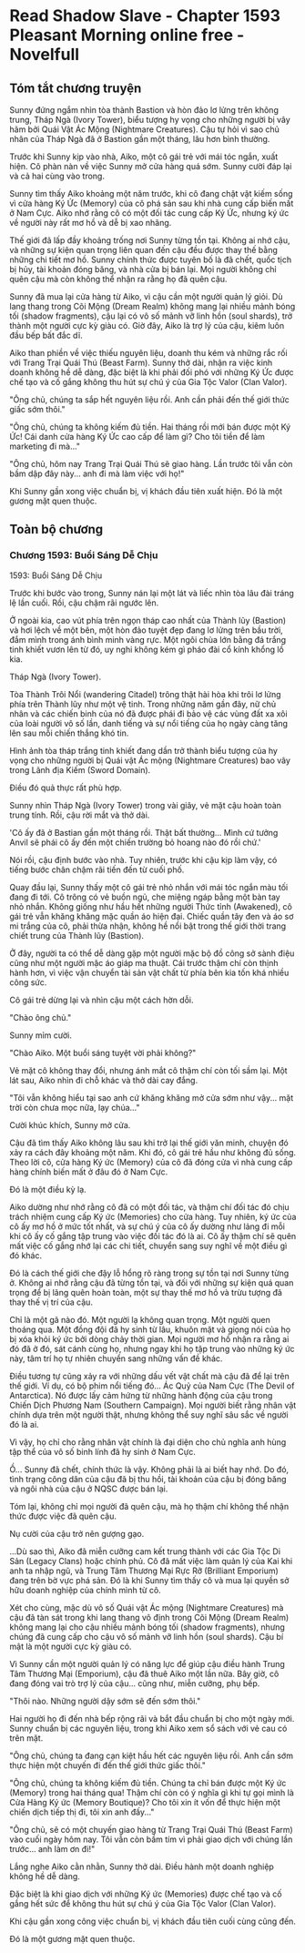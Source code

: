 # Read Shadow Slave - Chapter 1593 Pleasant Morning online free - Novelfull

## Tóm tắt chương truyện

Sunny đứng ngắm nhìn tòa thành Bastion và hòn đảo lơ lửng trên không trung, Tháp Ngà (Ivory Tower), biểu tượng hy vọng cho những người bị vây hãm bởi Quái Vật Ác Mộng (Nightmare Creatures). Cậu tự hỏi vì sao chủ nhân của Tháp Ngà đã ở Bastion gần một tháng, lâu hơn bình thường.

Trước khi Sunny kịp vào nhà, Aiko, một cô gái trẻ với mái tóc ngắn, xuất hiện. Cô phàn nàn về việc Sunny mở cửa hàng quá sớm. Sunny cười đáp lại và cả hai cùng vào trong.

Sunny tìm thấy Aiko khoảng một năm trước, khi cô đang chật vật kiếm sống vì cửa hàng Ký Ức (Memory) của cô phá sản sau khi nhà cung cấp biến mất ở Nam Cực. Aiko nhớ rằng cô có một đối tác cung cấp Ký Ức, nhưng ký ức về người này rất mơ hồ và dễ bị xao nhãng.

Thế giới đã lấp đầy khoảng trống nơi Sunny từng tồn tại. Không ai nhớ cậu, và những sự kiện quan trọng liên quan đến cậu đều được thay thế bằng những chi tiết mơ hồ. Sunny chính thức được tuyên bố là đã chết, quốc tịch bị hủy, tài khoản đóng băng, và nhà cửa bị bán lại. Mọi người không chỉ quên cậu mà còn không thể nhận ra rằng họ đã quên cậu.

Sunny đã mua lại cửa hàng từ Aiko, vì cậu cần một người quản lý giỏi. Dù lang thang trong Cõi Mộng (Dream Realm) không mang lại nhiều mảnh bóng tối (shadow fragments), cậu lại có vô số mảnh vỡ linh hồn (soul shards), trở thành một người cực kỳ giàu có. Giờ đây, Aiko là trợ lý của cậu, kiêm luôn đầu bếp bất đắc dĩ.

Aiko than phiền về việc thiếu nguyên liệu, doanh thu kém và những rắc rối với Trang Trại Quái Thú (Beast Farm). Sunny thở dài, nhận ra việc kinh doanh không hề dễ dàng, đặc biệt là khi phải đối phó với những Ký Ức được chế tạo và cố gắng không thu hút sự chú ý của Gia Tộc Valor (Clan Valor).

"Ông chủ, chúng ta sắp hết nguyên liệu rồi. Anh cần phải đến thế giới thức giấc sớm thôi."

"Ông chủ, chúng ta không kiếm đủ tiền. Hai tháng rồi mới bán được một Ký Ức! Cái danh cửa hàng Ký Ức cao cấp để làm gì? Cho tôi tiền để làm marketing đi mà..."

"Ông chủ, hôm nay Trang Trại Quái Thú sẽ giao hàng. Lần trước tôi vẫn còn bầm dập đây này... anh đi mà làm việc với họ!"

Khi Sunny gần xong việc chuẩn bị, vị khách đầu tiên xuất hiện. Đó là một gương mặt quen thuộc.

## Toàn bộ chương

### Chương 1593: Buổi Sáng Dễ Chịu

1593: Buổi Sáng Dễ Chịu

Trước khi bước vào trong, Sunny nán lại một lát và liếc nhìn tòa lâu đài tráng lệ lần cuối. Rồi, cậu chậm rãi ngước lên.

Ở ngoài kia, cao vút phía trên ngọn tháp cao nhất của Thành lũy (Bastion) và hơi lệch về một bên, một hòn đảo tuyệt đẹp đang lơ lửng trên bầu trời, đắm mình trong ánh bình minh vàng rực. Một ngôi chùa lớn bằng đá trắng tinh khiết vươn lên từ đó, uy nghi không kém gì pháo đài cổ kính khổng lồ kia.

Tháp Ngà (Ivory Tower).

Tòa Thành Trôi Nổi (wandering Citadel) trông thật hài hòa khi trôi lơ lửng phía trên Thành lũy như một vệ tinh. Trong những năm gần đây, nữ chủ nhân và các chiến binh của nó đã được phái đi bảo vệ các vùng đất xa xôi của loài người vô số lần, danh tiếng và sự nổi tiếng của họ ngày càng tăng lên sau mỗi chiến thắng khó tin.

Hình ảnh tòa tháp trắng tinh khiết đang dần trở thành biểu tượng của hy vọng cho những người bị Quái vật Ác mộng (Nightmare Creatures) bao vây trong Lãnh địa Kiếm (Sword Domain).

Điều đó quả thực rất phù hợp.

Sunny nhìn Tháp Ngà (Ivory Tower) trong vài giây, vẻ mặt cậu hoàn toàn trung tính. Rồi, cậu rời mắt và thở dài.

'Cô ấy đã ở Bastian gần một tháng rồi. Thật bất thường... Mình cứ tưởng Anvil sẽ phái cô ấy đến một chiến trường bỏ hoang nào đó rồi chứ.'

Nói rồi, cậu định bước vào nhà. Tuy nhiên, trước khi cậu kịp làm vậy, có tiếng bước chân chậm rãi tiến đến từ cuối phố.

Quay đầu lại, Sunny thấy một cô gái trẻ nhỏ nhắn với mái tóc ngắn màu tối đang đi tới. Cô trông có vẻ buồn ngủ, che miệng ngáp bằng một bàn tay nhỏ nhắn. Không giống như hầu hết những người Thức tỉnh (Awakened), cô gái trẻ vẫn khăng khăng mặc quần áo hiện đại. Chiếc quần tây đen và áo sơ mi trắng của cô, phải thừa nhận, không hề nổi bật trong thế giới thời trang chiết trung của Thành lũy (Bastion).

Ở đây, người ta có thể dễ dàng gặp một người mặc bộ đồ công sở sành điệu cũng như một người mặc áo giáp ma thuật. Cái trước thậm chí còn thịnh hành hơn, vì việc vận chuyển tài sản vật chất từ ​​phía bên kia tốn khá nhiều công sức.

Cô gái trẻ dừng lại và nhìn cậu một cách hờn dỗi.

"Chào ông chủ."

Sunny mỉm cười.

"Chào Aiko. Một buổi sáng tuyệt vời phải không?"

Vẻ mặt cô không thay đổi, nhưng ánh mắt cô thậm chí còn tối sầm lại. Một lát sau, Aiko nhìn đi chỗ khác và thở dài cay đắng.

"Tôi vẫn không hiểu tại sao anh cứ khăng khăng mở cửa sớm như vậy... mặt trời còn chưa mọc nữa, lạy chúa..."

Cười khúc khích, Sunny mở cửa.

Cậu đã tìm thấy Aiko không lâu sau khi trở lại thế giới văn minh, chuyện đó xảy ra cách đây khoảng một năm. Khi đó, cô gái trẻ hầu như không đủ sống. Theo lời cô, cửa hàng Ký ức (Memory) của cô đã đóng cửa vì nhà cung cấp hàng chính biến mất ở đâu đó ở Nam Cực.

Đó là một điều kỳ lạ.

Aiko dường như nhớ rằng cô đã có một đối tác, và thậm chí đối tác đó chịu trách nhiệm cung cấp Ký ức (Memories) cho cửa hàng. Tuy nhiên, ký ức của cô ấy mơ hồ ở mức tốt nhất, và sự chú ý của cô ấy dường như lảng đi mỗi khi cô ấy cố gắng tập trung vào việc đối tác đó là ai. Cô ấy thậm chí sẽ quên mất việc cố gắng nhớ lại các chi tiết, chuyển sang suy nghĩ về một điều gì đó khác.

Đó là cách thế giới che đậy lỗ hổng rõ ràng trong sự tồn tại nơi Sunny từng ở. Không ai nhớ rằng cậu đã từng tồn tại, và đối với những sự kiện quá quan trọng để bị lãng quên hoàn toàn, một sự thay thế mơ hồ và trừu tượng đã thay thế vị trí của cậu.

Chỉ là một gã nào đó. Một người lạ không quan trọng. Một người quen thoáng qua. Một đồng đội đã hy sinh từ lâu, khuôn mặt và giọng nói của họ bị xóa khỏi ký ức bởi dòng chảy thời gian. Mọi người mơ hồ nhận ra rằng ai đó đã ở đó, sát cánh cùng họ, nhưng ngay khi họ tập trung vào những ký ức này, tâm trí họ tự nhiên chuyển sang những vấn đề khác.

Điều tương tự cũng xảy ra với những dấu vết vật chất mà cậu đã để lại trên thế giới. Ví dụ, có bộ phim nổi tiếng đó... Ác Quỷ của Nam Cực (The Devil of Antarctica). Nó được lấy cảm hứng từ những hành động của cậu trong Chiến Dịch Phương Nam (Southern Campaign). Mọi người biết rằng nhân vật chính dựa trên một người thật, nhưng không thể suy nghĩ sâu sắc về người đó là ai.

Vì vậy, họ chỉ cho rằng nhân vật chính là đại diện cho chủ nghĩa anh hùng tập thể của vô số binh lính đã hy sinh ở Nam Cực.

Ồ... Sunny đã chết, chính thức là vậy. Không phải là ai biết hay nhớ. Do đó, tình trạng công dân của cậu đã bị thu hồi, tài khoản của cậu bị đóng băng và ngôi nhà của cậu ở NQSC được bán lại.

Tóm lại, không chỉ mọi người đã quên cậu, mà họ thậm chí không thể nhận thức được việc đã quên cậu.

Nụ cười của cậu trở nên gượng gạo.

...Dù sao thì, Aiko đã miễn cưỡng cam kết trung thành với các Gia Tộc Di Sản (Legacy Clans) hoặc chính phủ. Cô đã mất việc làm quản lý của Kai khi anh ta nhập ngũ, và Trung Tâm Thương Mại Rực Rỡ (Brilliant Emporium) đang trên bờ vực phá sản. Đó là khi Sunny tìm thấy cô và mua lại quyền sở hữu doanh nghiệp của chính mình từ cô.

Xét cho cùng, mặc dù vô số Quái vật Ác mộng (Nightmare Creatures) mà cậu đã tàn sát trong khi lang thang vô định trong Cõi Mộng (Dream Realm) không mang lại cho cậu nhiều mảnh bóng tối (shadow fragments), nhưng chúng đã cung cấp cho cậu vô số mảnh vỡ linh hồn (soul shards). Cậu bí mật là một người cực kỳ giàu có.

Vì Sunny cần một người quản lý có năng lực để giúp cậu điều hành Trung Tâm Thương Mại (Emporium), cậu đã thuê Aiko một lần nữa. Bây giờ, cô đang đóng vai trò trợ lý của cậu... cũng như, miễn cưỡng, phụ bếp.

"Thôi nào. Những người dậy sớm sẽ đến sớm thôi."

Hai người họ đi đến nhà bếp rộng rãi và bắt đầu chuẩn bị cho một ngày mới. Sunny chuẩn bị các nguyên liệu, trong khi Aiko xem sổ sách với vẻ cau có trên mặt.

"Ông chủ, chúng ta đang cạn kiệt hầu hết các nguyên liệu rồi. Anh cần sớm thực hiện một chuyến đi đến thế giới thức giấc thôi."

"Ông chủ, chúng ta không kiếm đủ tiền. Chúng ta chỉ bán được một Ký ức (Memory) trong hai tháng qua! Thậm chí còn có ý nghĩa gì khi tự gọi mình là Cửa Hàng Ký ức (Memory Boutique)? Cho tôi xin ít vốn để thực hiện một chiến dịch tiếp thị đi, tôi xin anh đấy..."

"Ông chủ, sẽ có một chuyến giao hàng từ Trang Trại Quái Thú (Beast Farm) vào cuối ngày hôm nay. Tôi vẫn còn bầm tím vì phải giao dịch với chúng lần trước... anh làm ơn đi!"

Lắng nghe Aiko cằn nhằn, Sunny thở dài. Điều hành một doanh nghiệp không hề dễ dàng.

Đặc biệt là khi giao dịch với những Ký ức (Memories) được chế tạo và cố gắng hết sức để không thu hút sự chú ý của Gia Tộc Valor (Clan Valor).

Khi cậu gần xong công việc chuẩn bị, vị khách đầu tiên cuối cùng cũng đến.

Đó là một gương mặt quen thuộc.